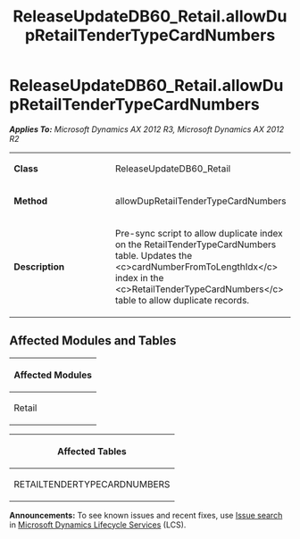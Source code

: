 ﻿---
title: ReleaseUpdateDB60_Retail.allowDupRetailTenderTypeCardNumbers
TOCTitle: ReleaseUpdateDB60_Retail.allowDupRetailTenderTypeCardNumbers
ms:assetid: 0cfa483b-2311-f7d5-e904-2f9e53488548
ms:mtpsurl: https://msdn.microsoft.com/en-us/library/JJ735697(v=AX.60)
ms:contentKeyID: 49706603
ms.date: 05/18/2015
mtps_version: v=AX.60
---

# ReleaseUpdateDB60\_Retail.allowDupRetailTenderTypeCardNumbers 


_**Applies To:** Microsoft Dynamics AX 2012 R3, Microsoft Dynamics AX 2012 R2_

<table>
<colgroup>
<col style="width: 50%" />
<col style="width: 50%" />
</colgroup>
<tbody>
<tr class="odd">
<td><p><strong>Class</strong></p></td>
<td><p>ReleaseUpdateDB60_Retail</p></td>
</tr>
<tr class="even">
<td><p><strong>Method</strong></p></td>
<td><p>allowDupRetailTenderTypeCardNumbers</p></td>
</tr>
<tr class="odd">
<td><p><strong>Description</strong></p></td>
<td><p>Pre-sync script to allow duplicate index on the RetailTenderTypeCardNumbers table. Updates the &lt;c&gt;cardNumberFromToLengthIdx&lt;/c&gt; index in the &lt;c&gt;RetailTenderTypeCardNumbers&lt;/c&gt; table to allow duplicate records.</p></td>
</tr>
</tbody>
</table>


## Affected Modules and Tables

<table>
<colgroup>
<col style="width: 100%" />
</colgroup>
<thead>
<tr class="header">
<th><p>Affected Modules</p></th>
</tr>
</thead>
<tbody>
<tr class="odd">
<td><p>Retail</p></td>
</tr>
</tbody>
</table>


<table>
<colgroup>
<col style="width: 100%" />
</colgroup>
<thead>
<tr class="header">
<th><p>Affected Tables</p></th>
</tr>
</thead>
<tbody>
<tr class="odd">
<td><p>RETAILTENDERTYPECARDNUMBERS</p></td>
</tr>
</tbody>
</table>

  
**Announcements:** To see known issues and recent fixes, use [Issue search](http://go.microsoft.com/fwlink/?linkid=389258) in [Microsoft Dynamics Lifecycle Services](http://go.microsoft.com/fwlink/?linkid=306505) (LCS).

